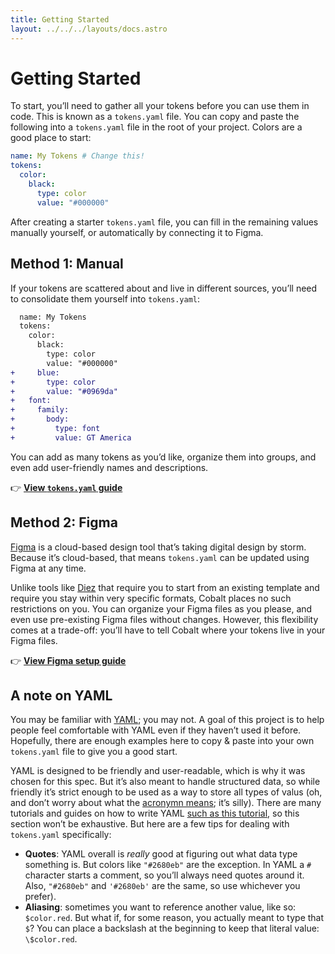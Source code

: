 ```yaml
---
title: Getting Started
layout: ../../../layouts/docs.astro
---
```


# Getting Started

To start, you’ll need to gather all your tokens before you can use them in code. This is known as a `tokens.yaml` file. You can copy and paste the following into a `tokens.yaml` file in the root of your project. Colors are a good place to start:

```yaml
name: My Tokens # Change this!
tokens:
  color:
    black:
      type: color
      value: "#000000"
```

After creating a starter `tokens.yaml` file, you can fill in the remaining values manually yourself, or automatically by connecting it to Figma.

## Method 1: Manual

If your tokens are scattered about and live in different sources, you’ll need to consolidate them yourself into `tokens.yaml`:

```diff
  name: My Tokens
  tokens:
    color:
      black:
        type: color
        value: "#000000"
+     blue:
+       type: color
+       value: "#0969da"
+   font:
+     family:
+       body:
+         type: font
+         value: GT America
```

You can add as many tokens as you’d like, organize them into groups, and even add user-friendly names and descriptions.

👉 **[View `tokens.yaml` guide][tokens.yaml]**

## Method 2: Figma

[Figma] is a cloud-based design tool that’s taking digital design by storm. Because it’s cloud-based, that means `tokens.yaml` can be updated using Figma at any time.

Unlike tools like [Diez] that require you to start from an existing template and require you stay within very specific formats, Cobalt places no such restrictions on you. You can organize your Figma files as you please, and even use pre-existing Figma
files without changes. However, this flexibility comes at a trade-off: you’ll have to tell Cobalt where your tokens live in your Figma files.

👉 **[View Figma setup guide][figma-guide]**

## A note on YAML

You may be familiar with [YAML]; you may not. A goal of this project is to help people feel comfortable with YAML even if they haven’t used it before. Hopefully, there are enough examples here to copy & paste into your own `tokens.yaml` file to give you a
good start.

YAML is designed to be friendly and user-readable, which is why it was chosen for this spec. But it’s also meant to handle structured data, so while friendly it’s strict enough to be used as a way to store all types of valus (oh, and don’t worry about what
the [acronymn means][yaml-name]; it’s silly). There are many tutorials and guides on how to write YAML [such as this tutorial][yaml], so this section won’t be exhaustive. But here are a few tips for dealing with `tokens.yaml` specifically:

- **Quotes**: YAML overall is _really_ good at figuring out what data type something is. But colors like `"#2680eb"` are the exception. In YAML a `#` character starts a comment, so you’ll always need quotes around it. Also, `"#2680eb"` and `'#2680eb'` are
  the same, so use whichever you prefer).
- **Aliasing**: sometimes you want to reference another value, like so: `$color.red`. But what if, for some reason, you actually meant to type that `$`? You can place a backslash at the beginning to keep that literal value: `\$color.red`.

[diez]: https://diez.org/
[figma]: https://figma.com
[figma-guide]: /docs/getting-started/figma
[tokens.yaml]: /docs/reference/schema
[yaml]: https://www.commonwl.org/user_guide/yaml/
[yaml-name]: https://en.wikipedia.org/wiki/YAML#History_and_name
